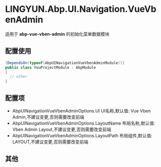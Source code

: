 # LINGYUN.Abp.UI.Navigation.VueVbenAdmin

适用于 **abp-vue-vben-admin** 的初始化菜单数据模块  

## 配置使用

```csharp
[DependsOn(typeof(AbpUINavigationVueVbenAdminModule))]
public class YouProjectModule : AbpModule
{
  // other
}
```

## 配置项

*	AbpUINavigationVueVbenAdminOptions.UI				UI名称,默认值: Vue Vben Admin,不建议变更,否则需要改变前端  
*	AbpUINavigationVueVbenAdminOptions.LayoutName		布局名称,默认值: Vben Admin Layout,不建议变更,否则需要改变前端  
*	AbpUINavigationVueVbenAdminOptions.LayoutPath		布局组件,默认值: LAYOUT,不建议变更,否则需要改变前端  

## 其他
